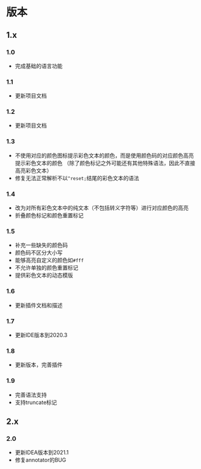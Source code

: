 # 版本

## 1.x

### 1.0

* 完成基础的语言功能

### 1.1

* 更新项目文档

### 1.2

* 更新项目文档

### 1.3

* 不使用对应的颜色图标提示彩色文本的颜色，而是使用颜色码的对应颜色高亮提示彩色文本的颜色
  （除了颜色标记之外可能还有其他特殊语法，因此不直接高亮彩色文本）
* 修复无法正常解析不以`^reset;`结尾的彩色文本的语法

### 1.4

* 改为对所有彩色文本中的纯文本（不包括转义字符等）进行对应颜色的高亮
* 折叠颜色标记和颜色重置标记

### 1.5  

* 补充一些缺失的颜色码
* 颜色码不区分大小写
* 能够高亮自定义的颜色如`#fff`
* 不允许单独的颜色重置标记
* 提供彩色文本的动态模版

### 1.6

* 更新插件文档和描述

### 1.7

* 更新IDE版本到2020.3

### 1.8

* 更新版本，完善插件

### 1.9

* 完善语法支持
* 支持truncate标记

## 2.x

### 2.0

* 更新IDEA版本到2021.1
* 修复annotator的BUG
